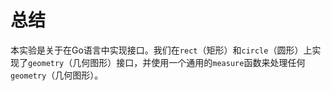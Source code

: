 # 总结

本实验是关于在Go语言中实现接口。我们在`rect`（矩形）和`circle`（圆形）上实现了`geometry`（几何图形）接口，并使用一个通用的`measure`函数来处理任何`geometry`（几何图形）。
